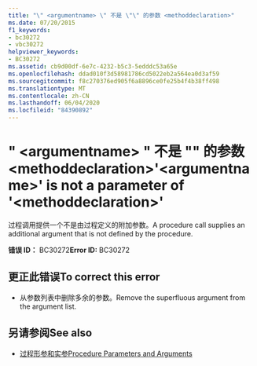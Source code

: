 ```yaml
---
title: "\" <argumentname> \" 不是 \"\" 的参数 <methoddeclaration>"
ms.date: 07/20/2015
f1_keywords:
- bc30272
- vbc30272
helpviewer_keywords:
- BC30272
ms.assetid: cb9d00df-6e7c-4232-b5c3-5edddc53a65e
ms.openlocfilehash: ddad010f3d58981786cd5022eb2a564ea0d3af59
ms.sourcegitcommit: f8c270376ed905f6a8896ce0fe25b4f4b38ff498
ms.translationtype: MT
ms.contentlocale: zh-CN
ms.lasthandoff: 06/04/2020
ms.locfileid: "84390892"
---
```

# <a name="argumentname-is-not-a-parameter-of-methoddeclaration"></a><span data-ttu-id="23751-102">" \<argumentname> " 不是 "" 的参数 \<methoddeclaration></span><span class="sxs-lookup"><span data-stu-id="23751-102">'\<argumentname>' is not a parameter of '\<methoddeclaration>'</span></span>
<span data-ttu-id="23751-103">过程调用提供一个不是由过程定义的附加参数。</span><span class="sxs-lookup"><span data-stu-id="23751-103">A procedure call supplies an additional argument that is not defined by the procedure.</span></span>  
  
 <span data-ttu-id="23751-104">**错误 ID：** BC30272</span><span class="sxs-lookup"><span data-stu-id="23751-104">**Error ID:** BC30272</span></span>  
  
## <a name="to-correct-this-error"></a><span data-ttu-id="23751-105">更正此错误</span><span class="sxs-lookup"><span data-stu-id="23751-105">To correct this error</span></span>  
  
- <span data-ttu-id="23751-106">从参数列表中删除多余的参数。</span><span class="sxs-lookup"><span data-stu-id="23751-106">Remove the superfluous argument from the argument list.</span></span>  
  
## <a name="see-also"></a><span data-ttu-id="23751-107">另请参阅</span><span class="sxs-lookup"><span data-stu-id="23751-107">See also</span></span>

- [<span data-ttu-id="23751-108">过程形参和实参</span><span class="sxs-lookup"><span data-stu-id="23751-108">Procedure Parameters and Arguments</span></span>](../programming-guide/language-features/procedures/procedure-parameters-and-arguments.md)
